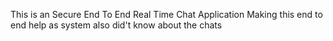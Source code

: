 This is an Secure End To End Real Time Chat Application 
Making this end to end help as system also did't know about the chats
